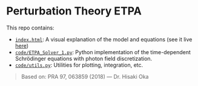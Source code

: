 # Perturbation Theory ETPA

This repo contains:

- [`index.html`](./index.html): A visual explanation of the model and equations (see it live [here](https://christiancv11.github.io/Perturbation_Theory_ETPA/))
- [`code/ETPA_Solver_1.py`](./code/ETPA_Solver_1.py): Python implementation of the time-dependent Schrödinger equations with photon field discretization.
- [`code/utils.py`](./code/utils.py): Utilities for plotting, integration, etc.

> Based on: PRA 97, 063859 (2018) — Dr. Hisaki Oka
